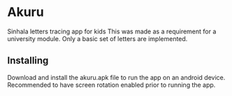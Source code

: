 # Akuru
Sinhala letters tracing app for kids
This was made as a requirement for a university module. Only a basic set of letters are implemented.

## Installing
Download and install the akuru.apk file to run the app on an android device. 
Recommended to have screen rotation enabled prior to running the app.
